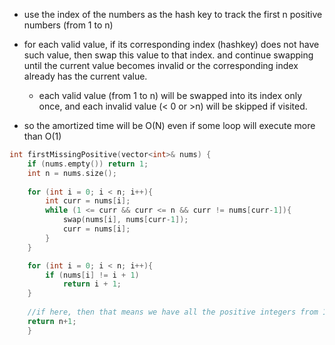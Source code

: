 - use the index of the numbers as the hash key to track the first n positive numbers (from 1 to n)

- for each valid value, if its corresponding index (hashkey) does not have such value, then swap this value to that index. and continue swapping until the current value becomes invalid or the corresponding index already has the current value.
    - each valid value (from 1 to n) will be swapped into its index only once, and each invalid value (< 0 or >n) will be skipped if visited.

- so the amortized time will be O(N) even if some loop will execute more than O(1)

```cpp
int firstMissingPositive(vector<int>& nums) {
    if (nums.empty()) return 1;
    int n = nums.size();
    
    for (int i = 0; i < n; i++){
        int curr = nums[i];
        while (1 <= curr && curr <= n && curr != nums[curr-1]){
            swap(nums[i], nums[curr-1]);
            curr = nums[i];
        }
    }

    for (int i = 0; i < n; i++){
        if (nums[i] != i + 1)
            return i + 1;
    }
    
    //if here, then that means we have all the positive integers from 1 to n
    return n+1;
    }
```
